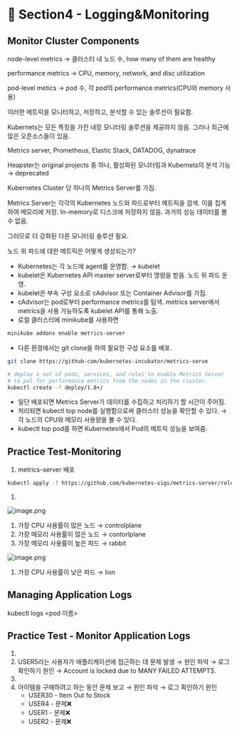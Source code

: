 # 🍨 Section4 - Logging&Monitoring

## Monitor Cluster Components


node-level metrics → 클러스터 내 노드 수, how many of them are healthy


performance metrics → CPU, memory, network, and disc utilization


pod-level  metics → pod 수, 각 pod의 performance metrics(CPU와 memory 사용)


이러한 메트릭을 모니터하고, 저장하고, 분석할 수 있는 솔루션이 필요함.


Kubernets는 모든 특징을 가진 내장 모니터링 솔루션을 제공하지 않음. 그러나 최근에 많은 오픈소스들이 있음.


Metrics server, Prometheus, Elastic Stack, DATADOG, dynatrace


Heapster는 original projects 중 하나, 활성화된 모니터링과 Kubernets의 분석 기능 → deprecated


Kubernetes Cluster 당 하나의 Metrics Server를 가짐.


Metrics Server는 각각의 Kubernetes 노드와 파드로부터 메트릭을 검색. 이를 집계하여 메모리에 저장. In-memory로 디스크에 저장하지 않음. 과거의 성능 데이터를 볼 수 없음.


그러므로 더 강화된 다른 모니터링 솔루션 필요.


노드 위 파드에 대한 메트릭은 어떻게 생성되는가?

- Kubernetes는 각 노드에 agent를 운영함. → kubelet
- kubelet은 Kubernetes API master server로부터 명령을 받음. 노드 위 파드 운영.
- kubelet은 부속 구성 요소로 cAdvisor 또는 Container Advisor를 가짐.
- cAdvisor는 pod로부터 performance metrics를 탐색. metrics server에서 metrics을 사용 가능하도록  kubelet API를 통해 노출.
- 로컬 클러스터에 minikube를 사용하면

```bash
minikube addons enable metrics-server
```

- 다른 환경에서는 git clone을 하여 필요한 구성 요소를 배포.

```bash
git clone https://github-com/kubernetes-incubator/metrics-serve

# deploy a set of pods, services, and roles to enable Metrics Server
# to pul for performance metrics from the nodes in the cluster.
kubectl create -f deploy/1.8+/
```

- 일단 배포되면 Metrics Server가 데이터를 수집하고 처리하기 할 시간이 주어짐.
- 처리되면 kubectl top node를 실행함으로써 클러스터 성능을 확인할 수 있다. → 각 노드의 CPU와 메모리 사용량을 볼 수 있다.
- kubectl top pod를 하면 Kubernetes에서 Pod의 메트릭 성능을 보여줌.

## Practice Test-Monitoring

1. metrics-server 배포

```bash
kubectl apply -f https://github.com/kubernetes-sigs/metrics-server/releases/latest/download/components.yaml
```

1. 

![image.png](https://prod-files-secure.s3.us-west-2.amazonaws.com/b2ea2032-00e9-4883-a13b-cb03cf5b2334/be867e9c-0d47-47a3-971e-146d2c8c7945/image.png?X-Amz-Algorithm=AWS4-HMAC-SHA256&X-Amz-Content-Sha256=UNSIGNED-PAYLOAD&X-Amz-Credential=ASIAZI2LB466RFW6OD25%2F20250219%2Fus-west-2%2Fs3%2Faws4_request&X-Amz-Date=20250219T005209Z&X-Amz-Expires=3600&X-Amz-Security-Token=IQoJb3JpZ2luX2VjEHEaCXVzLXdlc3QtMiJHMEUCIBm2Nw0LrdHnt0Bxjbs0bdD6amdGXUzRRAAy58M4DWNvAiEA%2FqDMv3oWYnFDqkdSgQAXTNx5mYNeTHW5waj%2BM6ElilgqiAQImv%2F%2F%2F%2F%2F%2F%2F%2F%2F%2FARAAGgw2Mzc0MjMxODM4MDUiDOP5U9mILSOEyLz4FircA93JdaqWD%2BwOjaaxNZkTnRkAZHXQAh4aEvwpOvzMta%2Fuqr12URSHCKAeNoEmxoQcTMB6lvja%2B8S3KX1g61jXiGhlfW1LpU0JVpiM%2BpBHYXxnggF3HW9HcW3uh2b6bLXO0YWq5HR16hM7O9q823pxM0P77jRjyeiiZS9XM2sgWOdfnk8cwDsKK7QaXdjcqpZWwyM3d6F6c%2BTU2e04sF%2BsTihA2mi88dy6jciZYx%2FBdNJb9mjXnf2blh6lZQjPvE%2BRm8OD9vCc6jyuRtsK31eD24qGlrVLBZVWmzVQEvnQk767uoT5y5dVX7GO5K%2FCH9%2BRfg1QUPazu1UlqkMBIKpW%2BlqMMaDXgbcYRvoUL%2FU49IQ89skVYHf1IVnb4gzXF2yVmskMd61qESvFWBLJkd08L2CkrBdGFzr76san4%2BXQp%2B9HcRFgtRcjPnRo6gFGU3JD4lhlYFBFxsxJUMQFMxsNA4Z6heN88p6SiieRCrE%2BOxqh8Yf%2F0tDSRldm9j1pu41TAtceZXV1F1PsCmxvy2%2BG8tlYi2dopq8VYoEnEfiGBV4qIctjDgeW7OL3NAia9jmgHB9Xv%2Fy3Zspds1OaVFEdIaYLw1W89nvvHC1GHFzrTB%2FMm%2BKgGRXFEmgNVFwMMMfM1L0GOqUBzJntMTJBQ2M62KoubYFKThiO2FyBS%2BIDwSmBE745KEoZHS9p36ybGZfz6nAtBhnuFhwXLR11VVip5jI5SMaFQhvLeq7A2g%2BjiWtjRYcTXLkjv10%2BL6OB8JHlmdQroMAmaIPfGGrfFEKvMt6wgLFCPlA8GNo7UKbvjEBGpRDtNRLmHXWb93x5mYsufCnYNATKMtFq69GXmFsoPSYjZUnFx3s%2B6OY4&X-Amz-Signature=58afe66eb27b41a158792c5208d4c8e5701b5197b203f023527dc4188b54b382&X-Amz-SignedHeaders=host&x-id=GetObject)

1. 가장 CPU 사용률이 많은 노드 → controlplane
2. 가장 메모리 사용률이 많은 노드 → contorlplane
3. 가장 메모리 사용률이 높은 파드 → rabbit

![image.png](https://prod-files-secure.s3.us-west-2.amazonaws.com/b2ea2032-00e9-4883-a13b-cb03cf5b2334/a5ad8203-cf78-4c06-9de1-67cb491aedc9/image.png?X-Amz-Algorithm=AWS4-HMAC-SHA256&X-Amz-Content-Sha256=UNSIGNED-PAYLOAD&X-Amz-Credential=ASIAZI2LB466RFW6OD25%2F20250219%2Fus-west-2%2Fs3%2Faws4_request&X-Amz-Date=20250219T005209Z&X-Amz-Expires=3600&X-Amz-Security-Token=IQoJb3JpZ2luX2VjEHEaCXVzLXdlc3QtMiJHMEUCIBm2Nw0LrdHnt0Bxjbs0bdD6amdGXUzRRAAy58M4DWNvAiEA%2FqDMv3oWYnFDqkdSgQAXTNx5mYNeTHW5waj%2BM6ElilgqiAQImv%2F%2F%2F%2F%2F%2F%2F%2F%2F%2FARAAGgw2Mzc0MjMxODM4MDUiDOP5U9mILSOEyLz4FircA93JdaqWD%2BwOjaaxNZkTnRkAZHXQAh4aEvwpOvzMta%2Fuqr12URSHCKAeNoEmxoQcTMB6lvja%2B8S3KX1g61jXiGhlfW1LpU0JVpiM%2BpBHYXxnggF3HW9HcW3uh2b6bLXO0YWq5HR16hM7O9q823pxM0P77jRjyeiiZS9XM2sgWOdfnk8cwDsKK7QaXdjcqpZWwyM3d6F6c%2BTU2e04sF%2BsTihA2mi88dy6jciZYx%2FBdNJb9mjXnf2blh6lZQjPvE%2BRm8OD9vCc6jyuRtsK31eD24qGlrVLBZVWmzVQEvnQk767uoT5y5dVX7GO5K%2FCH9%2BRfg1QUPazu1UlqkMBIKpW%2BlqMMaDXgbcYRvoUL%2FU49IQ89skVYHf1IVnb4gzXF2yVmskMd61qESvFWBLJkd08L2CkrBdGFzr76san4%2BXQp%2B9HcRFgtRcjPnRo6gFGU3JD4lhlYFBFxsxJUMQFMxsNA4Z6heN88p6SiieRCrE%2BOxqh8Yf%2F0tDSRldm9j1pu41TAtceZXV1F1PsCmxvy2%2BG8tlYi2dopq8VYoEnEfiGBV4qIctjDgeW7OL3NAia9jmgHB9Xv%2Fy3Zspds1OaVFEdIaYLw1W89nvvHC1GHFzrTB%2FMm%2BKgGRXFEmgNVFwMMMfM1L0GOqUBzJntMTJBQ2M62KoubYFKThiO2FyBS%2BIDwSmBE745KEoZHS9p36ybGZfz6nAtBhnuFhwXLR11VVip5jI5SMaFQhvLeq7A2g%2BjiWtjRYcTXLkjv10%2BL6OB8JHlmdQroMAmaIPfGGrfFEKvMt6wgLFCPlA8GNo7UKbvjEBGpRDtNRLmHXWb93x5mYsufCnYNATKMtFq69GXmFsoPSYjZUnFx3s%2B6OY4&X-Amz-Signature=f2423cffea9a34bb90e2af9ce1194ad09249f3c3bf39ec8f24e00c05c55d0fae&X-Amz-SignedHeaders=host&x-id=GetObject)

1. 가장 CPU 사용률이 낮은 파드 → lion

## Managing Application Logs


kubectl logs <pod 이름>


## Practice Test - Monitor Application Logs

1. 
2. USER5라는 사용자가 애플리케이션에 접근하는 데 문제 발생 → 원인 파악 → 로그 확인하기
원인 → Account is locked due to MANY FAILED ATTEMPTS.
3. 
4. 아이템을 구매하려고 하는 동안 문제 보고 → 원인 파악 → 로그 확인하기
원인
	- USER30 - Item Out fo Stock
	- USER4 - 문제❌
	- USER1 - 문제❌
	- USER2 - 문제❌
